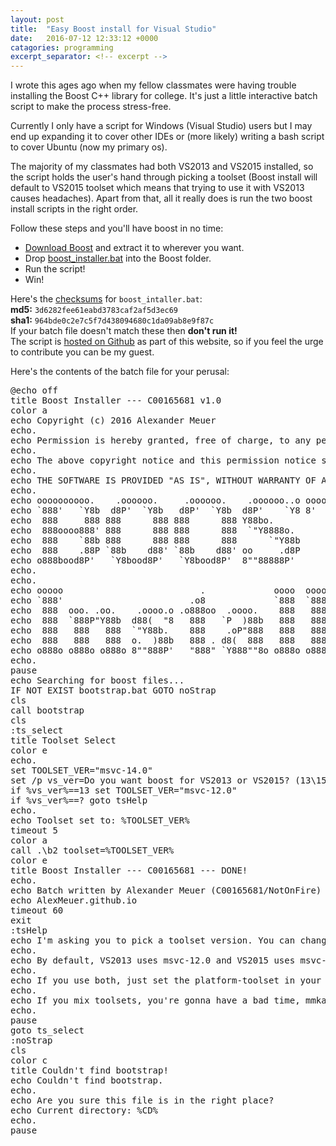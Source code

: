 ```yaml
---
layout: post
title:  "Easy Boost install for Visual Studio"
date:   2016-07-12 12:33:12 +0000
catagories: programming
excerpt_separator: <!-- excerpt -->
---
```

<script type="text/javascript" src="{{ "/js/shBrushBash.js" | prepend: site.baseurl }}"></script>I wrote this ages ago when my fellow classmates were having trouble installing the Boost C++ library for college. It's just a little interactive batch script to make the process stress-free.<!-- excerpt -->
Currently I only have a script for Windows (Visual Studio) users but I may end up expanding it to cover other IDEs or (more likely) writing a bash script to cover Ubuntu (now my primary os).

The majority of my classmates had both VS2013 and VS2015 installed, so the script holds the user's hand through picking a toolset (Boost install will default to VS2015 toolset which means that trying to use it with VS2013 causes headaches). Apart from that, all it really does is run the two boost install scripts in the right order.

Follow these steps and you'll have boost in no time:  
 - [Download Boost][boost-dl] and extract it to wherever you want.  
 - Drop <a href="{{ mysite.url }}/assets/boost_installer.bat" download>boost_installer.bat</a> into the Boost folder.  
 - Run the script!  
 - Win!  

Here's the [checksums][gh-batch-checksums] for `boost_intaller.bat`:  
__md5:__ `3d6282fee61eabd3783caf2af5d3ec69`  
__sha1:__ `964bde0c2e7c5f7d438094680c1da09ab8e9f87c`  
If your batch file doesn't match these then __don't run it!__  
The script is [hosted on Github][gh-batch-link] as part of this website, so if you feel the urge to contribute you can be my guest.

Here's the contents of the batch file for your perusal:
<pre class="brush: bash">
@echo off
title Boost Installer --- C00165681 v1.0
color a
echo Copyright (c) 2016 Alexander Meuer
echo.
echo Permission is hereby granted, free of charge, to any person obtaining a copy of this software and associated documentation files (the "Software"), to deal in the Software without restriction, including without limitation the rights to use, copy, modify, merge, publish, distribute, sublicense, and/or sell copies of the Software, and to permit persons to whom the Software is furnished to do so, subject to the following conditions:
echo.
echo The above copyright notice and this permission notice shall be included in all copies or substantial portions of the Software.
echo.
echo THE SOFTWARE IS PROVIDED "AS IS", WITHOUT WARRANTY OF ANY KIND, EXPRESS OR IMPLIED, INCLUDING BUT NOT LIMITED TO THE WARRANTIES OF MERCHANTABILITY, FITNESS FOR A PARTICULAR PURPOSE AND NONINFRINGEMENT. IN NO EVENT SHALL THE AUTHORS OR COPYRIGHT HOLDERS BE LIABLE FOR ANY CLAIM, DAMAGES OR OTHER LIABILITY, WHETHER IN AN ACTION OF CONTRACT, TORT OR OTHERWISE, ARISING FROM, OUT OF OR IN CONNECTION WITH THE SOFTWARE OR THE USE OR OTHER DEALINGS IN THE SOFTWARE.
echo.
echo oooooooooo.    .oooooo.     .oooooo.    .oooooo..o ooooooooooooo
echo `888'   `Y8b  d8P'  `Y8b   d8P'  `Y8b  d8P'    `Y8 8'   888   `8
echo  888     888 888      888 888      888 Y88bo.           888
echo  888oooo888' 888      888 888      888  `"Y8888o.       888
echo  888    `88b 888      888 888      888      `"Y88b      888
echo  888    .88P `88b    d88' `88b    d88' oo     .d8P      888
echo o888bood8P'   `Y8bood8P'   `Y8bood8P'  8""88888P'      o888o
echo.
echo.
echo ooooo                          .             oooo  oooo
echo `888'                        .o8             `888  `888
echo  888  ooo. .oo.    .oooo.o .o888oo  .oooo.    888   888   .ooooo.  oooo d8b
echo  888  `888P"Y88b  d88(  "8   888   `P  )88b   888   888  d88' `88b `888""8P
echo  888   888   888  `"Y88b.    888    .oP"888   888   888  888ooo888  888
echo  888   888   888  o.  )88b   888 . d8(  888   888   888  888    .o  888
echo o888o o888o o888o 8""888P'   "888" `Y888""8o o888o o888o `Y8bod8P' d888b
echo.
pause
echo Searching for boost files...
IF NOT EXIST bootstrap.bat GOTO noStrap
cls
call bootstrap
cls
:ts_select
title Toolset Select
color e
echo.
set TOOLSET_VER="msvc-14.0"
set /p vs_ver=Do you want boost for VS2013 or VS2015? (13\15) ['?' for help]
if %vs_ver%==13 set TOOLSET_VER="msvc-12.0"
if %vs_ver%==? goto tsHelp
echo.
echo Toolset set to: %TOOLSET_VER%
timeout 5
color a
call .\b2 toolset=%TOOLSET_VER%
color e
title Boost Installer --- C00165681 --- DONE!
echo.
echo Batch written by Alexander Meuer (C00165681/NotOnFire)
echo AlexMeuer.github.io
timeout 60
exit
:tsHelp
echo I'm asking you to pick a toolset version. You can change the toolset your using in the project settings in Visual Studio.
echo.
echo By default, VS2013 uses msvc-12.0 and VS2015 uses msvc-14.0
echo.
echo If you use both, just set the platform-toolset in your project to use version 12.
echo.
echo If you mix toolsets, you're gonna have a bad time, mmkay?
echo.
pause
goto ts_select
:noStrap
cls
color c
title Couldn't find bootstrap!
echo Couldn't find bootstrap.
echo.
echo Are you sure this file is in the right place?
echo Current directory: %CD%
echo.
pause
</pre>

[boost-dl]: http://www.boost.org/users/download/
[gh-batch-checksums]: https://github.com/AlexMeuer/AlexMeuer.github.io/blob/master/assets/checksums
[gh-batch-link]: https://github.com/AlexMeuer/AlexMeuer.github.io/blob/master/assets/boost_intaller.bat
